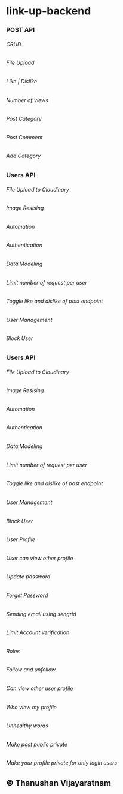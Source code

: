 # link-up-backend

### POST API
###### CRUD
###### File Upload
###### Like | Dislike
###### Number of views
###### Post Category
###### Post Comment
###### Add Category 

### Users API
###### File Upload to Cloudinary
###### Image Resising
###### Automation
###### Authentication
###### Data Modeling
###### Limit number of request per user
###### Toggle like and dislike of post endpoint
###### User Management
###### Block User


### Users API
###### File Upload to Cloudinary
###### Image Resising
###### Automation
###### Authentication
###### Data Modeling
###### Limit number of request per user
###### Toggle like and dislike of post endpoint
###### User Management
###### Block User
###### User Profile
###### User can view other profile 
###### Update password
###### Forget Password
###### Sending email using sengrid
###### Limit Account verification 
###### Roles
###### Follow and unfollow
###### Can view other user profile
###### Who view my profile 
###### Unhealthy words
###### Make post public private 
###### Make your profile private for only login users 

## © Thanushan Vijayaratnam





